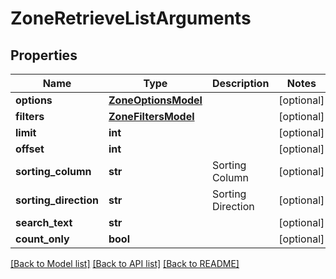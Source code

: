 # ZoneRetrieveListArguments

## Properties
Name | Type | Description | Notes
------------ | ------------- | ------------- | -------------
**options** | [**ZoneOptionsModel**](ZoneOptionsModel.md) |  | [optional] 
**filters** | [**ZoneFiltersModel**](ZoneFiltersModel.md) |  | [optional] 
**limit** | **int** |  | [optional] 
**offset** | **int** |  | [optional] 
**sorting_column** | **str** | Sorting Column | [optional] 
**sorting_direction** | **str** | Sorting Direction | [optional] 
**search_text** | **str** |  | [optional] 
**count_only** | **bool** |  | [optional] 

[[Back to Model list]](../README.md#documentation-for-models) [[Back to API list]](../README.md#documentation-for-api-endpoints) [[Back to README]](../README.md)


